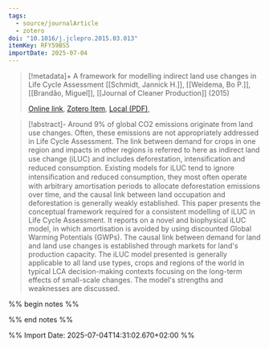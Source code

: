 ```yaml
---
tags:
  - source/journalArticle
  - zotero
doi: "10.1016/j.jclepro.2015.03.013"
itemKey: RFY59BS5
importDate: 2025-07-04
---
```

>[!metadata]+
> A framework for modelling indirect land use changes in Life Cycle Assessment
> [[Schmidt, Jannick H.]], [[Weidema, Bo P.]], [[Brandão, Miguel]], 
> [[Journal of Cleaner Production]] (2015)
> 
> [Online link](https://linkinghub.elsevier.com/retrieve/pii/S0959652615002309), [Zotero Item](zotero://select/library/items/RFY59BS5), [Local (PDF)](file://C:/Users/aburg/Documents/references/zotero/storage/Q2MD89J2/Schmidt2015_frameworkmodelling.pdf), 

>[!abstract]-
>Around 9% of global CO2 emissions originate from land use changes. Often, these emissions are not appropriately addressed in Life Cycle Assessment. The link between demand for crops in one region and impacts in other regions is referred to here as indirect land use change (iLUC) and includes deforestation, intensiﬁcation and reduced consumption. Existing models for iLUC tend to ignore intensiﬁcation and reduced consumption, they most often operate with arbitrary amortisation periods to allocate deforestation emissions over time, and the causal link between land occupation and deforestation is generally weakly established. This paper presents the conceptual framework required for a consistent modelling of iLUC in Life Cycle Assessment. It reports on a novel and biophysical iLUC model, in which amortisation is avoided by using discounted Global Warming Potentials (GWPs). The causal link between demand for land and land use changes is established through markets for land's production capacity. The iLUC model presented is generally applicable to all land use types, crops and regions of the world in typical LCA decision-making contexts focusing on the long-term effects of small-scale changes. The model's strengths and weaknesses are discussed.

%% begin notes %%

%% end notes %%

%% Import Date: 2025-07-04T14:31:02.670+02:00 %%
